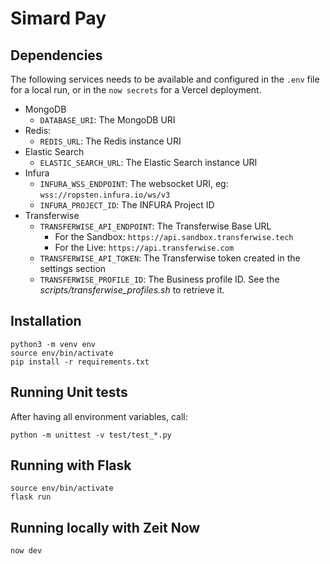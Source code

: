 # Simard Pay

## Dependencies

The following services needs to be available and configured in the `.env` file for a local run, or in the `now secrets` for a Vercel deployment.

* MongoDB
  * `DATABASE_URI`: The MongoDB URI
* Redis:
  * `REDIS_URL`: The Redis instance URI
* Elastic Search
  * `ELASTIC_SEARCH_URL`: The Elastic Search instance URI
* Infura
  * `INFURA_WSS_ENDPOINT`: The websocket URI, eg: `wss://ropsten.infura.io/ws/v3`
  * `INFURA_PROJECT_ID`: The INFURA Project ID
* Transferwise
  * `TRANSFERWISE_API_ENDPOINT`: The Transferwise Base URL
    * For the Sandbox: `https://api.sandbox.transferwise.tech`
    * For the Live: `https://api.transferwise.com`
  * `TRANSFERWISE_API_TOKEN`: The Transferwise token created in the settings section
  * `TRANSFERWISE_PROFILE_ID`: The Business profile ID. See the _scripts/transferwise_profiles.sh_ to retrieve it.

## Installation

```shell
python3 -m venv env
source env/bin/activate
pip install -r requirements.txt
```

## Running Unit tests

After having all environment variables, call:

```shell
python -m unittest -v test/test_*.py
```

## Running with Flask

```shell
source env/bin/activate
flask run
```

## Running locally with Zeit Now

```shell
now dev
```
